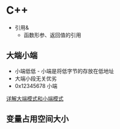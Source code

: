 # C++

- 引用&
    - 函数形参、返回值的引用







## 大端小端

* 小端低低 - 小端是将低字节的存放在低地址
* 大端小段无关优劣
* 0x12345678 小端 


[详解大端模式和小端模式](https://blog.csdn.net/ce123_zhouwei/article/details/6971544)





## 变量占用空间大小

